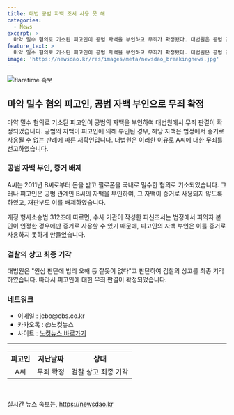 ```yaml
---
title: 대법 공범 자백 조서 사용 못 해
categories:
  - News
excerpt: >
  마약 밀수 혐의로 기소된 피고인이 공범 자백을 부인하고 무죄가 확정됐다. 대법원은 공범 관계인이 자백한 진술조서를 피고인이 부인하면 증거로 사용할 수 없다는 기존 판례를 재확인했다. 이로써 마약류관리법 위반(향정) 혐의로 기소된 A씨에 대한 무죄가 최종 확정됐다. 공범이 자백을 부인하면 증거로 사용할 수 없는 개정 형사소송법에 따른 결정이다. 사건의 경위와 관련된 정보를 보유한 제보를 기다린다. (150자)
feature_text: >
  마약 밀수 혐의로 기소된 피고인이 공범 자백을 부인하고 무죄가 확정됐다. 대법원은 공범 관계인이 자백한 진술조서를 피고인이 부인하면 증거로 사용할 수 없다는 기존 판례를 재확인했다. 이로써 마약류관리법 위반(향정) 혐의로 기소된 A씨에 대한 무죄가 최종 확정됐다. 공범이 자백을 부인하면 증거로 사용할 수 없는 개정 형사소송법에 따른 결정이다. 사건의 경위와 관련된 정보를 보유한 제보를 기다린다. (150자)
image: 'https://newsdao.kr/res/images/meta/newsdao_breakingnews.jpg'
---
```


<p><img src="https://newsdao.kr/res/images/meta/newsdao_breakingnews.jpg" alt="flaretime 속보" /></p>

<h2 data-ke-size="size26">마약 밀수 혐의 피고인, 공범 자백 부인으로 무죄 확정</h2>

<p data-ke-size="size16">마약 밀수 혐의로 기소된 피고인이 공범의 자백을 부인하여 대법원에서 무죄 판결이 확정되었습니다. 공범의 자백이 피고인에 의해 부인된 경우, 해당 자백은 법정에서 증거로 사용될 수 없는 판례에 따른 재확인입니다. 대법원은 이러한 이유로 A씨에 대한 무죄를 선고하였습니다.</p>

<h3>공범 자백 부인, 증거 배제</h3>

<p data-ke-size="size16">A씨는 2011년 B씨로부터 돈을 받고 필로폰을 국내로 밀수한 혐의로 기소되었습니다. 그러나 피고인은 공범 관계인 B씨의 자백을 부인하여, 그 자백이 증거로 사용되지 않도록 하였고, 재판부도 이를 배제하였습니다.</p>

<p data-ke-size="size16">개정 형사소송법 312조에 따르면, 수사 기관이 작성한 피신조서는 법정에서 피의자 본인이 인정한 경우에만 증거로 사용할 수 있기 때문에, 피고인의 자백 부인은 이를 증거로 사용하지 못하게 만들었습니다.</p>

<h3>검찰의 상고 최종 기각</h3>

<p data-ke-size="size16">대법원은 "원심 판단에 법리 오해 등 잘못이 없다"고 판단하여 검찰의 상고를 최종 기각하였습니다. 따라서 피고인에 대한 무죄 판결이 확정되었습니다.</p>

<h3>네트워크</h3>

<ul>
  <li>이메일 : jebo@cbs.co.kr</li>
  <li>카카오톡 : @노컷뉴스</li>
  <li>사이트 : <a href="https://url.kr/b71afn">노컷뉴스 바로가기</a></li>
</ul>

<hr>

<table>
  <tr>
    <th>피고인</th>
    <th>지난날짜</th>
    <th>상태</th>
  </tr>
  <tr>
    <td style="text-align: center;">A씨</td>
    <td style="text-align: center;">무죄 확정</td>
    <td style="text-align: center;">검찰 상고 최종 기각</td>
  </tr>
</table>

<p data-ke-size="size16">&nbsp;</p>
실시간 뉴스 속보는, <a href="https://newsdao.kr" rel="dofollow">https://newsdao.kr</a>


